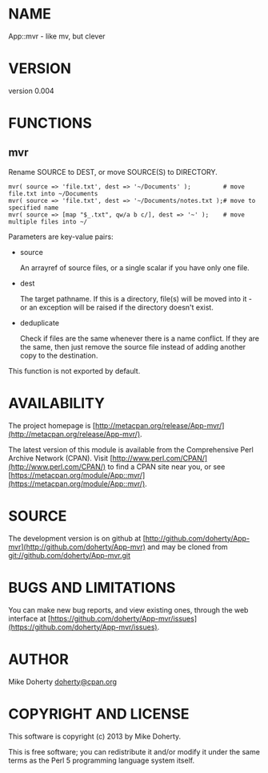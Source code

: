 # NAME

App::mvr - like mv, but clever

# VERSION

version 0.004

# FUNCTIONS

## mvr

Rename SOURCE to DEST, or move SOURCE(S) to DIRECTORY.

    mvr( source => 'file.txt', dest => '~/Documents' );         # move file.txt into ~/Documents
    mvr( source => 'file.txt', dest => '~/Documents/notes.txt );# move to specified name
    mvr( source => [map "$_.txt", qw/a b c/], dest => '~' );    # move multiple files into ~/

Parameters are key-value pairs:

- source

    An arrayref of source files, or a single scalar if you have only one file.

- dest

    The target pathname. If this is a directory, file(s) will be moved into it - or
    an exception will be raised if the directory doesn't exist.

- deduplicate

    Check if files are the same whenever there is a name conflict. If they are the
    same, then just remove the source file instead of adding another copy to the
    destination.

This function is not exported by default.

# AVAILABILITY

The project homepage is [http://metacpan.org/release/App-mvr/](http://metacpan.org/release/App-mvr/).

The latest version of this module is available from the Comprehensive Perl
Archive Network (CPAN). Visit [http://www.perl.com/CPAN/](http://www.perl.com/CPAN/) to find a CPAN
site near you, or see [https://metacpan.org/module/App::mvr/](https://metacpan.org/module/App::mvr/).

# SOURCE

The development version is on github at [http://github.com/doherty/App-mvr](http://github.com/doherty/App-mvr)
and may be cloned from [git://github.com/doherty/App-mvr.git](git://github.com/doherty/App-mvr.git)

# BUGS AND LIMITATIONS

You can make new bug reports, and view existing ones, through the
web interface at [https://github.com/doherty/App-mvr/issues](https://github.com/doherty/App-mvr/issues).

# AUTHOR

Mike Doherty <doherty@cpan.org>

# COPYRIGHT AND LICENSE

This software is copyright (c) 2013 by Mike Doherty.

This is free software; you can redistribute it and/or modify it under
the same terms as the Perl 5 programming language system itself.
